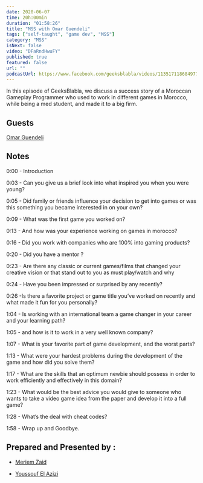 ```yaml
---
date: 2020-06-07
time: 20h:00min
duration: "01:58:26"
title: "MSS with Omar Guendeli"
tags: ["self-taught", "game dev", "MSS"]
category: "MSS"
isNext: false
video: "DFaRndHwuFY"
published: true
featured: false
url: ""
podcastUrl: https://www.facebook.com/geeksblabla/videos/1135171186849770/
---
```


In this episode of GeeksBlabla, we discuss a success story of a Moroccan Gameplay Programmer who used to work in different games in Morocco, while being a med student, and made it to a big firm.

## Guests

[Omar Guendeli](https://guendeliomar.com)

## Notes

0:00 - Introduction

0:03 - Can you give us a brief look into what inspired you when you were young?

0:05 - Did family or friends influence your decision to get into games or was this something you became interested in on your own?

0:09 - What was the first game you worked on?

0:13 - And how was your experience working on games in morocco?

0:16 - Did you work with companies who are 100% into gaming products?

0:20 - Did you have a mentor ?

0:23 - Are there any classic or current games/films that changed your creative vision or that stand out to you as must play/watch and why

0:24 - Have you been impressed or surprised by any recently?

0:26 -Is there a favorite project or game title you’ve worked on recently and what made it fun for you personally?

1:04 - Is working with an international team a game changer in your career and your learning path?

1:05 - and how is it to work in a very well known company?

1:07 - What is your favorite part of game development, and the worst parts?

1:13 - What were your hardest problems during the development of the game and how did you solve them?

1:17 - What are the skills that an optimum newbie should possess in order to work efficiently and effectively in this domain?

1:23 - What would be the best advice you would give to someone who wants to take a video game idea from the paper and develop it into a full game?

1:28 - What’s the deal with cheat codes?

1:58 - Wrap up and Goodbye.

## Prepared and Presented by :

- [Meriem Zaid](https://www.facebook.com/MeriemZaid)

- [Youssouf El Azizi](https://elazizi.com/)
